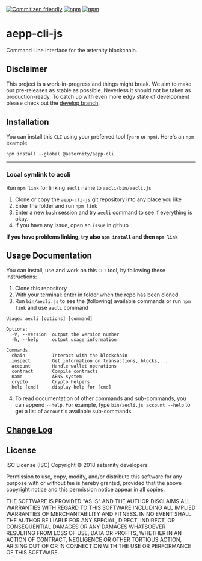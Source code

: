 [![Commitizen friendly](https://img.shields.io/badge/commitizen-friendly-brightgreen.svg)](http://commitizen.github.io/cz-cli/)
[![npm](https://img.shields.io/npm/v/@aeternity/aepp-cli.svg)](https://www.npmjs.com/package/@aeternity/aepp-cli)
[![npm](https://img.shields.io/npm/l/@aeternity/aepp-cli.svg)](https://www.npmjs.com/package/@aeternity/aepp-cli)

# aepp-cli-js
Command Line Interface for the æternity blockchain.

## Disclaimer

This project is a work-in-progress and things might break. We aim to make our
pre-releases as stable as possible. Neverless it should not be taken as
production-ready. To catch up with even more edgy state of development please
check out the [develop branch].

[develop branch]: https://github.com/aeternity/aecli-js/tree/develop


## Installation
You can install this `CLI` using your preferred tool (`yarn` or `npm`). Here's an `npm` example
```
npm install --global @aeternity/aepp-cli
```

---
### Local symlink to aecli
Run `npm link` for linking `aecli` name to `aecli/bin/aecli.js`

1. Clone or copy the `aepp-cli-js` git repository into any place you like
2. Enter the folder and run `npm link`
3. Enter a new `bash` session and try `aecli` command to see if everything is okay.
4. If you have any issue, open an `issue` in github

__If you have problems linking, try also `npm install` and then `npm link`__

## Usage Documentation

You can install, use and work on this `CLI` tool, by following these instructions:

1. Clone this repository
2. With your terminal: enter in folder when the repo has been cloned
3. Run `bin/aecli.js` to see the (following) available commands or run `npm link` and use `aecli` command

```
Usage: aecli [options] [command]

Options:
  -V, --version  output the version number
  -h, --help     output usage information

Commands:
  chain          Interact with the blockchain
  inspect        Get information on transactions, blocks,...
  account        Handle wallet operations
  contract       Compile contracts
  name           AENS system
  crypto         Crypto helpers
  help [cmd]     display help for [cmd]
```

4. To read documentation of other commands and sub-commands, you can append `--help`. For example, type `bin/aecli.js account --help` to get a list of `account`'s available sub-commands.

## [Change Log]

[Change Log]: CHANGELOG.md

## License

ISC License (ISC)
Copyright © 2018 aeternity developers

Permission to use, copy, modify, and/or distribute this software for any purpose
with or without fee is hereby granted, provided that the above copyright notice
and this permission notice appear in all copies.

THE SOFTWARE IS PROVIDED "AS IS" AND THE AUTHOR DISCLAIMS ALL WARRANTIES WITH
REGARD TO THIS SOFTWARE INCLUDING ALL IMPLIED WARRANTIES OF MERCHANTABILITY AND
FITNESS. IN NO EVENT SHALL THE AUTHOR BE LIABLE FOR ANY SPECIAL, DIRECT,
INDIRECT, OR CONSEQUENTIAL DAMAGES OR ANY DAMAGES WHATSOEVER RESULTING FROM LOSS
OF USE, DATA OR PROFITS, WHETHER IN AN ACTION OF CONTRACT, NEGLIGENCE OR OTHER
TORTIOUS ACTION, ARISING OUT OF OR IN CONNECTION WITH THE USE OR PERFORMANCE OF
THIS SOFTWARE.

